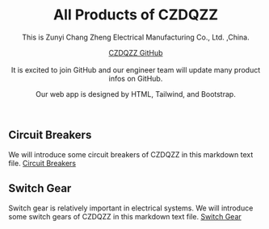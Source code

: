 <div align="center">
  <h1 align="center">All Products of CZDQZZ</h1>
  
  This is Zunyi Chang Zheng Electrical Manufacturing Co., Ltd. ,China.


</div>

<div align="center">
  <a href="https://czdqzz.github.io/czdqzz/">CZDQZZ GitHub</a>
</div>

<br/>

<div align="center">
It is excited to join GitHub and our engineer team will update many product infos on GitHub.

Our web app is designed by HTML, Tailwind, and Bootstrap.

</div>

<br/>

## Circuit Breakers 

We will introduce some circuit breakers of CZDQZZ in this markdown text file.  [Circuit Breakers](/CIRCUIT-BREAKER.md)

## Switch Gear

Switch gear is relatively important in electrical systems. We will introduce some switch gears of CZDQZZ in this markdown text file.  [Switch Gear](/SWITCH-GEAR.md)

